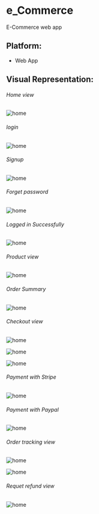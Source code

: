 # e_Commerce
E-Commerce web app

## Platform:
 - Web App 

## Visual Representation:
###### _Home view_

![home](screenshots/0ECommerce_home.png)

###### _login_

![home](screenshots/1ECommerce_login.png)

###### _Signup_

![home](screenshots/2ECommerce_signup.png)

###### _Forget password_ 
 
![home](screenshots/3ECommerce_forget-pass.png)

###### _Logged in Successfully_

![home](screenshots/4ECommerce_home1.png)

###### _Product view_

![home](screenshots/5ECommerce_item.png)

###### _Order Summary_

![home](screenshots/6ECommerce_order-summary.png)

###### _Checkout view_

![home](screenshots/7ECommerce_checkout.png)

![home](screenshots/8ECommerce_checkout1.png)

![home](screenshots/9ECommerce_checkout2.png)

###### _Payment with *Stripe*_

![home](screenshots/10ECommerce_payment1.png)

###### _Payment with *Paypal*_

![home](screenshots/11ECommerce_payment.png)

###### _Order tracking view_

![home](screenshots/12ECommerce_track-your-order.png)

![home](screenshots/13ECommerce_track-your-order1.png)

###### _Requet refund view_

![home](screenshots/14ECommerce_request-refund.png)
